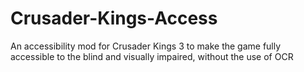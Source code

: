 # Crusader-Kings-Access
An accessibility mod for Crusader Kings 3 to make the game fully accessible to the blind and visually impaired, without the use of OCR
